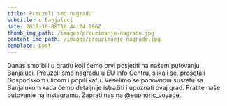 ```yaml
---
title: Preuzeli smo nagradu
subtitle: u Banjaluci
date: 2019-10-08T16:44:24.296Z
thumb_img_path: /images/preuzimanje-nagrade.jpg
content_img_path: /images/preuzimanje-nagrade.jpg
template: post
---
```

Danas smo bili u gradu koji ćemo prvi posjetiti na našem putovanju, Banjaluci. Preuzeli smo nagradu u EU Info Centru, slikali se, prošetali Gospodskom ulicom i popili kafu. 
Veselimo se ponovnom susretu sa Banjalukom kada ćemo detaljnije istražiti i upoznati ovaj grad.
Pratite naše putovanje na instagramu. Zaprati nas na [@euphoric_voyage](https://www.instagram.com/euphoric_voyage/).
